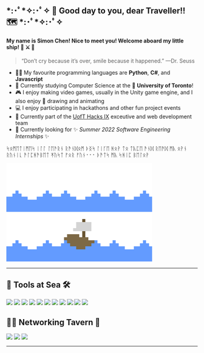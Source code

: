 ## \*:･ﾟ\*✧:･ﾟ✧ 👋 Good day to you, dear Traveller!! 🗺️ \*:･ﾟ\*✧:･ﾟ✧
#### My name is Simon Chen! Nice to meet you! Welcome aboard my little ship! 🌊 ⚔️ 🍺
> “Don’t cry because it’s over, smile because it happened.” —Dr. Seuss 
- 👨‍💻 My favourite programming languages are **Python**, **C#**, and **Javascript**
- 🌲 Currently studying Computer Science at the 🏫 **University of Toronto**!
- 🎮 I enjoy making video games, usually in the Unity game engine, and I also enjoy 🎨 drawing and animating
- 💻 I enjoy participating in hackathons and other fun project events
- 🦌 Currently part of the [UofT Hacks IX](https://uofthacks.com/) exceutive and web development team
- 💪 Currently looking for ✨ *Summer 2022 Software Engineering Internships* ✨

ᛋᛟᛗᛖᛏᛁᛗᛖᛋ ᛁᛚᛚ ᛚᛖᚫᚱᚾ ᚱᚫᚾᛞᛟᛗ ᚦᛝᛋ ᛚᛁᚴᛖ ᚻᛟᚹ ᛏᛟ ᛏᚣᛈᛖ ᚫᚾᛞ ᚱᛖᚫᛞ ᛗᚣ ᛟᚹᚾ ᚱᚢᚾᛁᚳ ᚫᛚᛈᚻᚫᛒᛖᛏ ᛡᚢᛋᛏ ᚠᛟᚱ ᚠᚢᚾ᛫᛫᛫ ᚦᚫᛏᛋ ᛗᚣ ᛋᚻᛁᛈ ᛒᛖᛚᛟᚹ

![](images/ocean_wave.gif)![](images/ocean_wave.gif)![](images/ocean_wave.gif)![](images/ocean_wave.gif)![](images/ship.gif)![](images/ocean_wave.gif)

---
## 🔨 Tools at Sea 🛠️
![](https://img.shields.io/badge/​-Python-<COLOR>?style=flat&logo=python&logoColor=white) ![](https://img.shields.io/badge/​-C%23-<COLOR>?style=flat&logo=c-sharp&logoColor=white) ![](https://img.shields.io/badge/​-Javascript-<COLOR>?style=flat&logo=javascript&logoColor=white) ![](https://img.shields.io/badge/​-Java-<COLOR>?style=flat&logo=java&logoColor=white) ![](https://img.shields.io/badge/​-Unity-0af?style=flat&logo=unity&logoColor=white) ![](https://img.shields.io/badge/​-React-0af?style=flat&logo=react&logoColor=white) ![](https://img.shields.io/badge/​-Flask-0af?style=flat&logo=flask&logoColor=white) ![](https://img.shields.io/badge/​-Firebase-0af?style=flat&logo=firebase&logoColor=white) ![](https://img.shields.io/badge/​-Git-fa0?style=flat&logo=git&logoColor=white) ![](https://img.shields.io/badge/​-Github-fa0?style=flat&logo=github&logoColor=white) ![](https://img.shields.io/badge/​-Figma-fa0?style=flat&logo=figma&logoColor=white)

## 👥💬 Networking Tavern 🍺
[![](https://img.shields.io/badge/LinkedIn-0a66c2?style=flat&logo=linkedin&logoColor=white)](https://www.linkedin.com/in/simon-chen-sc/) [![](https://img.shields.io/badge/Twitter-1da1f2?style=flat&logo=twitter&logoColor=white)](https://twitter.com/SimonChen2002/) [![](https://img.shields.io/badge/Instagram-f66?style=flat&logo=instagram&logoColor=white)](https://www.instagram.com/0x80070570/)

---
